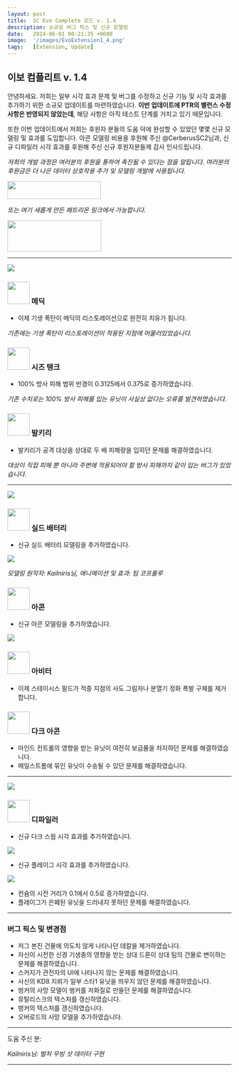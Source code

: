 ```yaml
---
layout: post
title:  SC Evo Complete 모드 v. 1.4
description: 소규모 버그 픽스 및 신규 모델링
date:   2024-06-01 00:21:35 +0600
image:  '/images/EvoExtension1_4.png'
tags:   [Extension, Update]
---
```


## 이보 컴플리트 v. 1.4

안녕하세요. 저희는 일부 시각 효과 문제 및 버그를 수정하고 신규 기능 및 시각 효과를 추가하기 위한 소규모 업데이트를 마련하였습니다. **이번 업데이트에 PTR의 밸런스 수정사항은 반영되지 않았는데**, 해당 사항은 아직 테스트 단계를 거치고 있기 때문입니다.

또한 이번 업데이트에서 저희는 후원자 분들의 도움 덕에 완성할 수 있었던 몇몇 신규 모델링 및 효과를 도입합니다. 아콘 모델링 비용을 후원해 주신 @CerberusSC2님과, 신규 디파일러 시각 효과를 후원해 주신 신규 후원자분들께 감사 인사드립니다.

*저희의 개발 과정은 여러분의 후원을 통하여 촉진될 수 있다는 점을 알립니다. 여러분의 후원금은 더 나은 데이터 상호작용 추가 및 모델링 개발에 사용됩니다.*

<a href="https://paypal.me/KopruluKat/"><img src="{{site.baseurl}}/images/blue.png" width="210" height="40"></a> 

*또는 여기 새롭게 만든 패트리온 링크에서 가능합니다.*

<a href="https://www.patreon.com/TeamKopruluSC2"><img src="{{site.baseurl}}/images/becomeAPatronBanner.png" width="211" height="70"></a> 

***

![]({{site.baseurl}}/images/Divider_Terran.png)

### <img src="{{site.baseurl}}/images/btn-unit-terran-medic.png" width="50" height="50"> 메딕

- 이제 기생 폭탄이 메딕의 리스토레이션으로 완전히 치유가 됩니다.

*기존에는 기생 폭탄이 리스토레이션이 적용된 지점에 머물러있었습니다.*

### <img src="{{site.baseurl}}/images/btn-unit-terran-siegetank-sieged@scbw.png" width="50" height="50"> 시즈 탱크

- 100% 방사 피해 범위 반경이 0.3125에서 0.375로 증가하였습니다.

*기존 수치로는 100% 방사 피해를 입는 유닛이 사실상 없다는 오류를 발견하였습니다.*

### <img src="{{site.baseurl}}/images/btn-unit-terran-valkyrie@scbw.png" width="50" height="50"> 발키리

- 발키리가 공격 대상을 상대로 두 배 피해량을 입히던 문제를 해결하였습니다.

*대상이 직접 피해 뿐 아니라 주변에 적용되어야 할 방사 피해까지 같이 입는 버그가 있었습니다.*


***

![]({{site.baseurl}}/images/Divider_Protoss.png)

### <img src="{{site.baseurl}}/images/btn-building-protoss-shieldbattery@scbw.png" width="50" height="50"> 실드 배터리

- 신규 실드 배터리 모델링을 추가하였습니다.

![]({{site.baseurl}}/images/modelpreview-battery.png)

*모델링 원작자: Kailniris님, 애니메이션 및 효과: 팀 코프룰루*

### <img src="{{site.baseurl}}/images/btn-unit-protoss-archon@scbw.png" width="50" height="50"> 아콘

- 신규 아콘 모델링을 추가하였습니다.

![]({{site.baseurl}}/images/modelpreview-archon.png)


### <img src="{{site.baseurl}}/images/btn-unit-protoss-arbiter.png" width="50" height="50"> 아비터

- 이제 스테이시스 필드가 적중 지점의 사도 그림자나 분열기 정화 폭발 구체를 제거합니다.

### <img src="{{site.baseurl}}/images/btn-unit-protoss-darkarchon.png" width="50" height="50"> 다크 아콘

- 마인드 컨트롤의 영향을 받는 유닛이 여전히 보급품을 차지하던 문제를 해결하였습니다.
- 메일스트롬에 묶인 유닛이 수송될 수 있던 문제를 해결하였습니다.

***

![]({{site.baseurl}}/images/Divider_Zerg.png)

### <img src="{{site.baseurl}}/images/btn-unit-zerg-defiler@scbw.png" width="50" height="50"> 디파일러

- 신규 다크 스웜 시각 효과를 추가하였습니다.

![]({{site.baseurl}}/images/modelpreview-darkswarm.png)

- 신규 플레이그 시각 효과를 추가하였습니다.

![]({{site.baseurl}}/images/modelpreview-plague.png)

- 컨슘의 시전 거리가 0.1에서 0.5로 증가하였습니다.
- 플레이그가 은폐된 유닛을 드러내지 못하던 문제를 해결하였습니다.


***

### 버그 픽스 및 변경점

- 저그 본진 건물에 의도치 않게 나타나던 데칼을 제거하였습니다.
- 자신이 시전한 신경 기생충의 영향을 받는 상대 드론이 상대 팀의 건물로 변이하는 문제를 해결하였습니다.
- 스커지가 관전자의 UI에 나타나지 않는 문제를 해결하였습니다.
- 사신의 KD8 지뢰가 일부 스타1 유닛을 띄우지 않던 문제를 해결하였습니다.
- 벙커의 사망 모델이 벙커를 저화질로 만들던 문제를 해결하였습니다.
- 뮤탈리스크의 텍스처를 갱신하였습니다.
- 벙커의 텍스처를 갱신하였습니다.
- 오버로드의 사망 모델을 추가하였습니다.

***

도움 주신 분: 

_Kailniris님: 벌처 무빙 샷 데이터 구현_

***